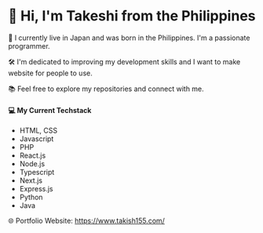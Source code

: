 <h1>👋 Hi, I'm Takeshi from the Philippines</h1>

<p>🍙 I currently live in Japan and was born in the Philippines. I'm a passionate programmer.</p>

<p>🛠️ I'm dedicated to improving my development skills and I want to make website for people to use.</p>

<p>📚 Feel free to explore my repositories and connect with me.</p>

<h4>💻 My Current Techstack</h4>
<ul>
  <li>HTML, CSS</li>
  <li>Javascript</li>
  <li>PHP</li>
  <li>React.js</li>
  <li>Node.js</li>
  <li>Typescript</li>
  <li>Next.js</li>
  <li>Express.js</li>
  <li>Python</li>
  <li>Java</li>
</ul>

<p>🌐 Portfolio Website: <a href="https://takish155.com/" target="_blank">https://www.takish155.com/</a></p>
